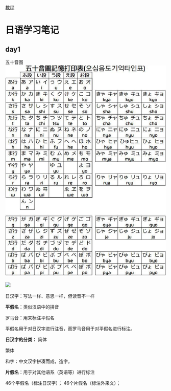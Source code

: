 [教程](https://www.bilibili.com/video/BV1vg411176y?p=2&vd_source=f0fc0819c519290af744b0a942a85c0e)

# 日语学习笔记

## day1
五十音图
![image](.attachments/bc89753754d99d6b3bb39d9860255486aeccc4d9.image)

![](https://pic4.zhimg.com/80/v2-54fd09bd05ac569efcf90fff6df2ad1b_1440w.webp)

日汉字：写法一样、意思一样，但读音不一样

**平假名**：类似汉语中的拼音

罗马音：用来标注平假名

平假名用于对日汉字进行注音，而罗马音用于对平假名进行标注。

**日汉字的分类：**
简体

繁体

和字：中文汉字拼凑而成，造字。

**片假名**：用于对其他语系（英语等）进行标注

46个平假名（标注日汉字）；
46个片假名（标注外来文）；




